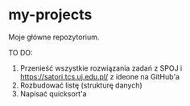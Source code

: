 # my-projects
Moje główne repozytorium. 

TO DO: 
1. Przenieść wszystkie rozwiązania zadań z SPOJ i https://satori.tcs.uj.edu.pl/ z ideone na GitHub'a
2. Rozbudować listę (strukturę danych) 
3. Napisać quicksort'a
